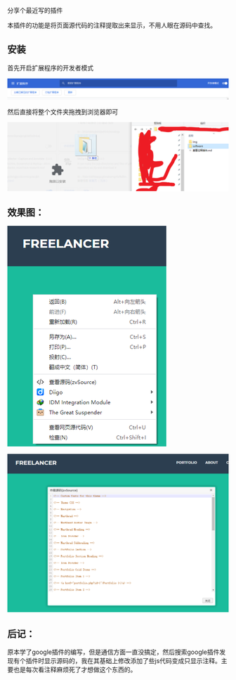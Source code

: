 分享个最近写的插件	

本插件的功能是将页面源代码的注释提取出来显示，不用人眼在源码中查找。

## 安装

首先开启扩展程序的开发者模式

![Snipaste_2020-10-09_10-51-54](https://github.com/zusda/Comment_check/blob/main/img/Snipaste_2020-10-09_10-51-54.png)

然后直接将整个文件夹拖拽到浏览器即可

![Snipaste_2020-10-09_10-53-24](https://github.com/zusda/Comment_check/blob/main/img/Snipaste_2020-10-09_10-53-24.png)

## 效果图：

![Snipaste_2020-10-09_10-46-16](https://github.com/zusda/Comment_check/blob/main/img/Snipaste_2020-10-09_10-46-16.png)

![Snipaste_2020-10-09_10-46-47](https://github.com/zusda/Comment_check/blob/main/img/Snipaste_2020-10-09_10-46-47.png)

## 后记：

原本学了google插件的编写，但是通信方面一直没搞定，然后搜索google插件发现有个插件时显示源码的，我在其基础上修改添加了些js代码变成只显示注释。主要也是每次看注释麻烦死了才想做这个东西的。